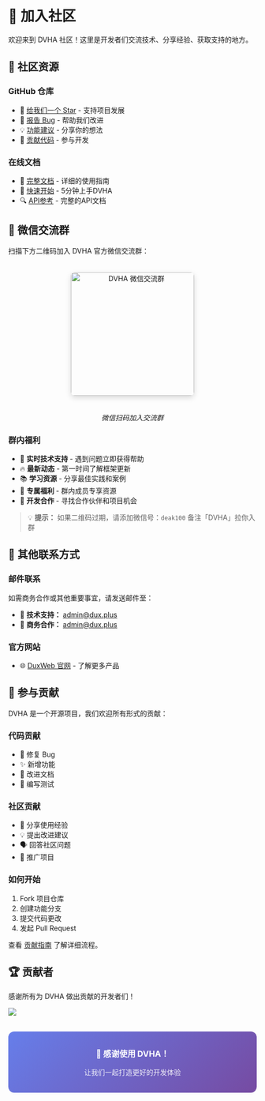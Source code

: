 # 💬 加入社区

欢迎来到 DVHA 社区！这里是开发者们交流技术、分享经验、获取支持的地方。

## 🚀 社区资源

### GitHub 仓库
- 🌟 [给我们一个 Star](https://github.com/duxweb/dvha) - 支持项目发展
- 🐛 [报告 Bug](https://github.com/duxweb/dvha/issues) - 帮助我们改进
- 💡 [功能建议](https://github.com/duxweb/dvha/discussions) - 分享你的想法
- 🔧 [贡献代码](https://github.com/duxweb/dvha/pulls) - 参与开发

### 在线文档
- 📖 [完整文档](https://duxweb.github.io/dvha/) - 详细的使用指南
- 🎯 [快速开始](/guide/started) - 5分钟上手DVHA
- 🔍 [API参考](/hooks/data/useList) - 完整的API文档

## 📱 微信交流群

扫描下方二维码加入 DVHA 官方微信交流群：

<center>
<img src="/images/wechat-qrcode.png" alt="DVHA 微信交流群" width="250" style="border-radius: 8px; box-shadow: 0 4px 12px rgba(0,0,0,0.15); margin: 20px 0;" />

*微信扫码加入交流群*
</center>

### 群内福利
- 💬 **实时技术支持** - 遇到问题立即获得帮助
- 🔥 **最新动态** - 第一时间了解框架更新
- 📚 **学习资源** - 分享最佳实践和案例
- 🎁 **专属福利** - 群内成员专享资源
- 🤝 **开发合作** - 寻找合作伙伴和项目机会

> 💡 **提示：** 如果二维码过期，请添加微信号：`deak100` 备注「DVHA」拉你入群

## 📨 其他联系方式

### 邮件联系
如需商务合作或其他重要事宜，请发送邮件至：
- 📧 **技术支持：** admin@dux.plus
- 📧 **商务合作：** admin@dux.plus

### 官方网站
- 🌐 [DuxWeb 官网](https://www.dux.cn) - 了解更多产品

## 🎉 参与贡献

DVHA 是一个开源项目，我们欢迎所有形式的贡献：

### 代码贡献
- 🔧 修复 Bug
- ✨ 新增功能
- 📖 改进文档
- 🧪 编写测试

### 社区贡献
- 📝 分享使用经验
- 💡 提出改进建议
- 🗣️ 回答社区问题
- 📢 推广项目

### 如何开始
1. Fork 项目仓库
2. 创建功能分支
3. 提交代码更改
4. 发起 Pull Request

查看 [贡献指南](https://github.com/duxweb/dvha/blob/main/CONTRIBUTING.md) 了解详细流程。

## 🏆 贡献者

感谢所有为 DVHA 做出贡献的开发者们！

<a href="https://github.com/duxweb/dvha/graphs/contributors">
  <img src="https://contrib.rocks/image?repo=duxweb/dvha" />
</a>


<div style="text-align: center; padding: 2rem; background: linear-gradient(135deg, #667eea 0%, #764ba2 100%); border-radius: 12px; color: white; margin: 2rem 0;">
  <h3 style="margin: 0 0 1rem 0; color: white;">🎊 感谢使用 DVHA！</h3>
  <p style="margin: 0; opacity: 0.9;">让我们一起打造更好的开发体验</p>
</div>